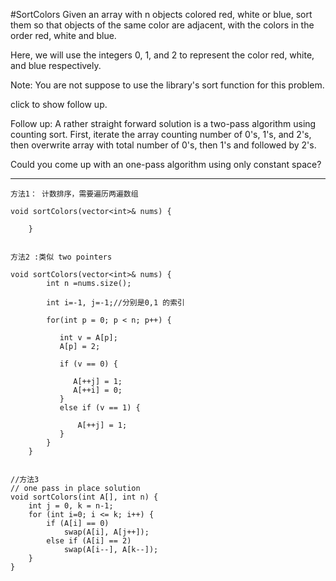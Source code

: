 #SortColors
Given an array with n objects colored red, white or blue, sort them so that objects of the same color are adjacent, 
with the colors in the order red, white and blue.

Here, we will use the integers 0, 1, and 2 to represent the color red, white, and blue respectively.

Note:
You are not suppose to use the library's sort function for this problem.

click to show follow up.

Follow up:
A rather straight forward solution is a two-pass algorithm using counting sort.
First, iterate the array counting number of 0's, 1's, and 2's, then overwrite array with total number of 0's, 
then 1's and followed by 2's.

Could you come up with an one-pass algorithm using only constant space?


---


```
方法1： 计数排序，需要遍历两遍数组

void sortColors(vector<int>& nums) {
        
    }


方法2 :类似 two pointers

void sortColors(vector<int>& nums) {
        int n =nums.size();
        
        int i=-1, j=-1;//分别是0,1 的索引

        for(int p = 0; p < n; p++) {
    
           int v = A[p];
           A[p] = 2;
    
           if (v == 0) {
    
              A[++j] = 1;
              A[++i] = 0;
           }
           else if (v == 1) {
    
               A[++j] = 1;
           }
        }
    }


//方法3
// one pass in place solution
void sortColors(int A[], int n) {
    int j = 0, k = n-1;
    for (int i=0; i <= k; i++) {
        if (A[i] == 0)
            swap(A[i], A[j++]);
        else if (A[i] == 2)
            swap(A[i--], A[k--]);
    }
}
```
